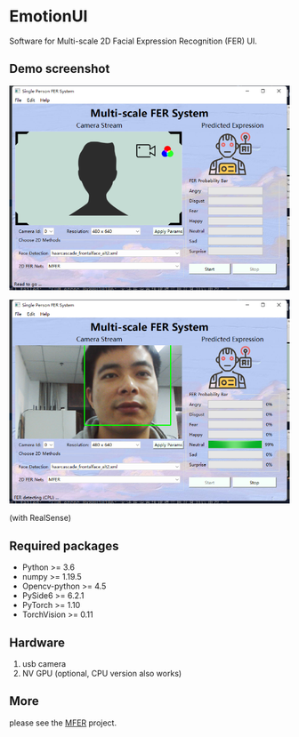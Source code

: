 # EmotionUI
 Software for Multi-scale 2D Facial Expression Recognition (FER) UI.

## Demo screenshot
![demo-ui](./resource/demo-ui.png)

![demo-happy](./resource/demo-happy.png)

(with RealSense)

## Required packages
 - Python >= 3.6
 - numpy >= 1.19.5
 - Opencv-python >= 4.5
 - PySide6 >= 6.2.1
 - PyTorch >= 1.10
 - TorchVision >= 0.11

## Hardware
 1) usb camera
 2) NV GPU (optional, CPU version also works)
## More
please see the [MFER](https://github.com/XuJ1E/MFER) project.
